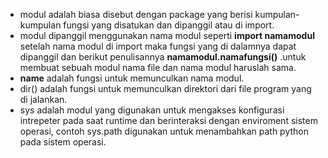 -  modul adalah biasa disebut dengan package yang berisi kumpulan-kumpulan fungsi yang disatukan dan dipanggil atau di import.
- modul dipanggil menggunakan nama modul seperti **import namamodul** setelah nama modul di import maka fungsi yang di dalamnya dapat dipanggil dan berikut penulisannya **namamodul.namafungsi()** .untuk membuat sebuah modul nama file dan nama modul haruslah sama.
- __name__ adalah fungsi untuk memunculkan nama modul.
- dir() adalah fungsi untuk memunculkan direktori dari file program yang di jalankan.
- sys adalah modul yang digunakan untuk mengakses konfigurasi intrepeter pada saat runtime dan berinteraksi dengan enviroment sistem operasi, contoh sys.path digunakan untuk menambahkan path python pada sistem operasi.
